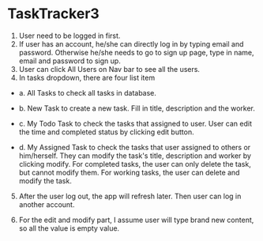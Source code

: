 # TaskTracker3

1. User need to be logged in first.
2. If user has an account, he/she can directly log in by typing email and
password. Otherwise he/she needs to go to sign up page, type in name, email
and password to sign up.
3. User can click All Users on Nav bar to see all the users.
4. In tasks dropdown, there are four list item
 - a. All Tasks to check all tasks in database.

 - b. New Task to create a new task. Fill in title, description and the worker.

 - c. My Todo Task to check the tasks that assigned to user.
 User can edit the time and completed status by clicking edit button.

 - d. My Assigned Task to check the tasks that user assigned to others or
 him/herself.
 They can modify the task's title, description and worker by clicking modify.
 For completed tasks, the user can only delete the task, but cannot modify them.
 For working tasks, the user can delete and modify the task.

5. After the user log out, the app will refresh later. Then user can log in
another account.

6. For the edit and modify part, I assume user will type brand new content, so
all the value is empty value.
